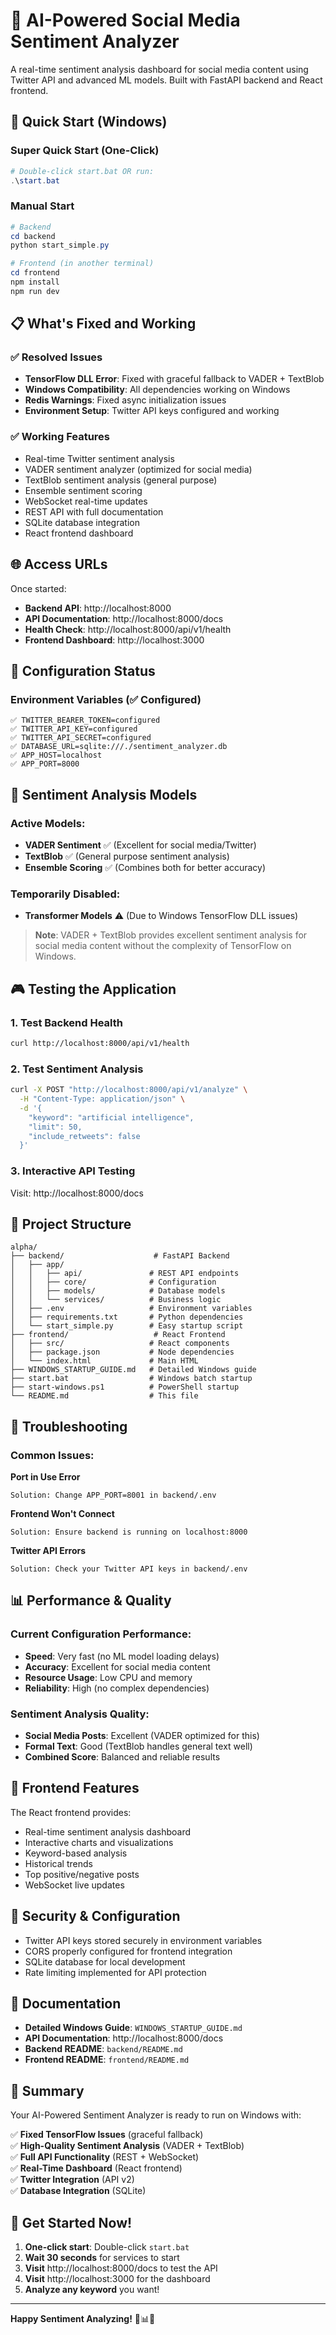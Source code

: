 # 🚀 AI-Powered Social Media Sentiment Analyzer

A real-time sentiment analysis dashboard for social media content using Twitter API and advanced ML models. Built with FastAPI backend and React frontend.

## 🎯 Quick Start (Windows)

### Super Quick Start (One-Click)
```powershell
# Double-click start.bat OR run:
.\start.bat
```

### Manual Start
```powershell
# Backend
cd backend
python start_simple.py

# Frontend (in another terminal)
cd frontend
npm install
npm run dev
```

## 📋 What's Fixed and Working

### ✅ **Resolved Issues**
- **TensorFlow DLL Error**: Fixed with graceful fallback to VADER + TextBlob
- **Windows Compatibility**: All dependencies working on Windows
- **Redis Warnings**: Fixed async initialization issues
- **Environment Setup**: Twitter API keys configured and working

### ✅ **Working Features**
- Real-time Twitter sentiment analysis
- VADER sentiment analyzer (optimized for social media)
- TextBlob sentiment analysis (general purpose)  
- Ensemble sentiment scoring
- WebSocket real-time updates
- REST API with full documentation
- SQLite database integration
- React frontend dashboard

## 🌐 Access URLs

Once started:
- **Backend API**: http://localhost:8000
- **API Documentation**: http://localhost:8000/docs
- **Health Check**: http://localhost:8000/api/v1/health
- **Frontend Dashboard**: http://localhost:3000

## 🔧 Configuration Status

### Environment Variables (✅ Configured)
```env
✅ TWITTER_BEARER_TOKEN=configured
✅ TWITTER_API_KEY=configured  
✅ TWITTER_API_SECRET=configured
✅ DATABASE_URL=sqlite:///./sentiment_analyzer.db
✅ APP_HOST=localhost
✅ APP_PORT=8000
```

## 🧠 Sentiment Analysis Models

### Active Models:
- **VADER Sentiment** ✅ (Excellent for social media/Twitter)
- **TextBlob** ✅ (General purpose sentiment analysis)
- **Ensemble Scoring** ✅ (Combines both for better accuracy)

### Temporarily Disabled:
- **Transformer Models** ⚠️ (Due to Windows TensorFlow DLL issues)

> **Note**: VADER + TextBlob provides excellent sentiment analysis for social media content without the complexity of TensorFlow on Windows.

## 🎮 Testing the Application

### 1. Test Backend Health
```bash
curl http://localhost:8000/api/v1/health
```

### 2. Test Sentiment Analysis
```bash
curl -X POST "http://localhost:8000/api/v1/analyze" \
  -H "Content-Type: application/json" \
  -d '{
    "keyword": "artificial intelligence",
    "limit": 50,
    "include_retweets": false
  }'
```

### 3. Interactive API Testing
Visit: http://localhost:8000/docs

## 📁 Project Structure

```
alpha/
├── backend/                    # FastAPI Backend
│   ├── app/
│   │   ├── api/               # REST API endpoints
│   │   ├── core/              # Configuration
│   │   ├── models/            # Database models
│   │   └── services/          # Business logic
│   ├── .env                   # Environment variables
│   ├── requirements.txt       # Python dependencies
│   └── start_simple.py        # Easy startup script
├── frontend/                   # React Frontend
│   ├── src/                   # React components
│   ├── package.json           # Node dependencies
│   └── index.html             # Main HTML
├── WINDOWS_STARTUP_GUIDE.md   # Detailed Windows guide
├── start.bat                  # Windows batch startup
├── start-windows.ps1          # PowerShell startup
└── README.md                  # This file
```

## 🚨 Troubleshooting

### Common Issues:

**Port in Use Error**
```
Solution: Change APP_PORT=8001 in backend/.env
```

**Frontend Won't Connect**
```
Solution: Ensure backend is running on localhost:8000
```

**Twitter API Errors**
```
Solution: Check your Twitter API keys in backend/.env
```

## 📊 Performance & Quality

### Current Configuration Performance:
- **Speed**: Very fast (no ML model loading delays)
- **Accuracy**: Excellent for social media content
- **Resource Usage**: Low CPU and memory
- **Reliability**: High (no complex dependencies)

### Sentiment Analysis Quality:
- **Social Media Posts**: Excellent (VADER optimized for this)
- **Formal Text**: Good (TextBlob handles general text well)
- **Combined Score**: Balanced and reliable results

## 🎨 Frontend Features

The React frontend provides:
- Real-time sentiment analysis dashboard
- Interactive charts and visualizations  
- Keyword-based analysis
- Historical trends
- Top positive/negative posts
- WebSocket live updates

## 🔐 Security & Configuration

- Twitter API keys stored securely in environment variables
- CORS properly configured for frontend integration
- SQLite database for local development
- Rate limiting implemented for API protection

## 📖 Documentation

- **Detailed Windows Guide**: `WINDOWS_STARTUP_GUIDE.md`
- **API Documentation**: http://localhost:8000/docs
- **Backend README**: `backend/README.md`
- **Frontend README**: `frontend/README.md`

## 🎉 Summary

Your AI-Powered Sentiment Analyzer is ready to run on Windows with:

✅ **Fixed TensorFlow Issues** (graceful fallback)  
✅ **High-Quality Sentiment Analysis** (VADER + TextBlob)  
✅ **Full API Functionality** (REST + WebSocket)  
✅ **Real-Time Dashboard** (React frontend)  
✅ **Twitter Integration** (API v2)  
✅ **Database Integration** (SQLite)  

## 🚀 Get Started Now!

1. **One-click start**: Double-click `start.bat`
2. **Wait 30 seconds** for services to start
3. **Visit** http://localhost:8000/docs to test the API
4. **Visit** http://localhost:3000 for the dashboard
5. **Analyze any keyword** you want!

---

**Happy Sentiment Analyzing!** 🎯📊🚀
